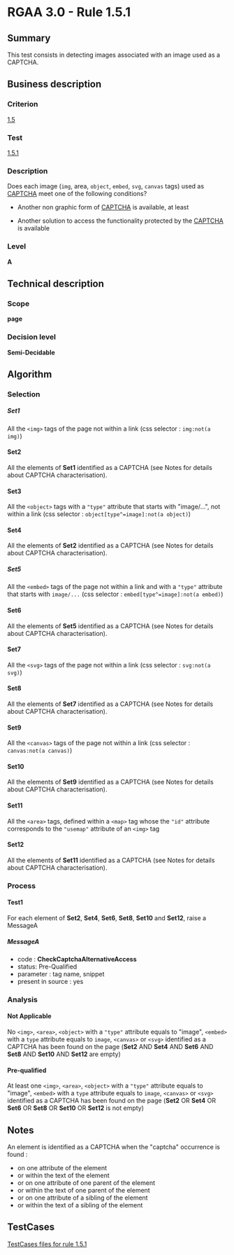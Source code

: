 # RGAA 3.0 -  Rule 1.5.1

## Summary

This test consists in detecting images associated with an image used as a CAPTCHA.

## Business description

### Criterion

[1.5](http://disic.github.io/rgaa_referentiel_en/RGAA3.0_Criteria_English_version_v1.html#crit-1-5)

### Test

[1.5.1](http://disic.github.io/rgaa_referentiel_en/RGAA3.0_Criteria_English_version_v1.html#test-1-5-1)

### Description
Does each image (<code>img</code>,
    area, <code>object</code>, <code>embed</code>, <code>svg</code>, <code>canvas</code> tags) used as <a href="http://disic.github.io/rgaa_referentiel_en/RGAA3.0_Glossary_English_version_v1.html#mcaptcha">CAPTCHA</a>  meet one of the following conditions?
    <ul><li>Another non graphic form of <a href="http://disic.github.io/rgaa_referentiel_en/RGAA3.0_Glossary_English_version_v1.html#mcaptcha">CAPTCHA</a>
   is available, at least</li>
  <li>Another solution to access the functionality
   protected by the <a href="http://disic.github.io/rgaa_referentiel_en/RGAA3.0_Glossary_English_version_v1.html#mcaptcha">CAPTCHA</a>
   is available</li>
    </ul> 


### Level

**A**

## Technical description

### Scope

**page**

### Decision level

**Semi-Decidable**

## Algorithm

### Selection

##### Set1

All the `<img>` tags of the page not within a link  (css selector : `img:not(a img)`)

#### Set2

All the elements of **Set1** identified as a CAPTCHA (see Notes for details about CAPTCHA characterisation).

#### Set3

All the `<object>` tags with a `"type"` attribute that starts with "image/...", not within a link (css selector : `object[type^=image]:not(a object)`)

#### Set4

All the elements of **Set2** identified as a CAPTCHA (see Notes for details about CAPTCHA characterisation).

##### Set5

All the `<embed>` tags of the page not within a link and with a `"type"` attribute that starts with `image/...` (css selector : `embed[type^=image]:not(a embed)`)

#### Set6

All the elements of **Set5** identified as a CAPTCHA (see Notes for details about CAPTCHA characterisation).

#### Set7

All the `<svg>` tags of the page not within a link (css selector : `svg:not(a svg)`)

#### Set8

All the elements of **Set7** identified as a CAPTCHA (see Notes for details about CAPTCHA characterisation).

#### Set9

All the `<canvas>` tags of the page not within a link (css selector : `canvas:not(a canvas)`)

#### Set10

All the elements of **Set9** identified as a CAPTCHA (see Notes for details about CAPTCHA characterisation).

#### Set11

All the `<area>` tags, defined within a `<map>` tag whose the `"id"` attribute corresponds to the `"usemap"` attribute of an `<img>` tag 

#### Set12

All the elements of **Set11** identified as a CAPTCHA (see Notes for details about CAPTCHA characterisation).

### Process

#### Test1

For each element of **Set2**, **Set4**, **Set6**, **Set8**, **Set10** and **Set12**, raise a MessageA

##### MessageA 

-    code : **CheckCaptchaAlternativeAccess** 
-    status: Pre-Qualified
-    parameter : tag name, snippet
-    present in source : yes

### Analysis

#### Not Applicable

No `<img>`, `<area>`, `<object>` with a `"type"` attribute equals to "image", 
`<embed>` with a `type` attribute equals to `image`, `<canvas>` or `<svg>` 
identified as a CAPTCHA has been found on the page (**Set2** AND **Set4** AND **Set6** AND **Set8** AND **Set10** AND **Set12** are empty)

#### Pre-qualified

At least one `<img>`, `<area>`, `<object>` with a `"type"` attribute equals to "image", 
`<embed>` with a `type` attribute equals to `image`, `<canvas>` or `<svg>` identified
 as a CAPTCHA has been found on the page (**Set2** OR **Set4** OR **Set6** OR **Set8** OR **Set10** OR **Set12** is not empty)

## Notes

An element is identified as a CAPTCHA when the "captcha" occurrence is found :

- on one attribute of the element
- or within the text of the element
- or on one attribute of one parent of the element
- or within the text of one parent of the element
- or on one attribute of a sibling of the element
- or within the text of a sibling of the element



##  TestCases 

[TestCases files for rule 1.5.1](https://github.com/Asqatasun/Asqatasun/tree/master/rules/rules-rgaa3.0/src/test/resources/testcases/rgaa30/Rgaa30Rule010501/) 



